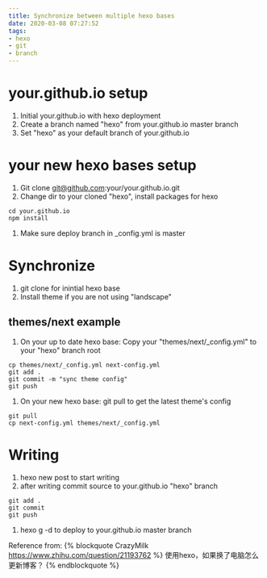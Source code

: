 ```yaml
---
title: Synchronize between multiple hexo bases
date: 2020-03-08 07:27:52
tags: 
- hexo
- git
- branch
---
```


# your.github.io setup

1. Initial your.github.io with hexo deployment
1. Create a branch named "hexo" from your.github.io master branch
1. Set "hexo" as your default branch of your.github.io

<!-- more -->
# your new hexo bases setup
1. Git clone git@github.com:your/your.github.io.git
1. Change dir to your cloned "hexo", install packages for hexo
```
cd your.github.io
npm install
```
1. Make sure deploy branch in _config.yml is master

# Synchronize
1. git clone for inintial hexo base
1. Install theme if you are not using "landscape"
## themes/next example
1. On your up to date hexo base: Copy your "themes/next/_config.yml" to your "hexo" branch root
```
cp themes/next/_config.yml next-config.yml
git add .
git commit -m "sync theme config"
git push
```
1. On your new hexo base: git pull to get the latest theme's config
```
git pull
cp next-config.yml themes/next/_config.yml
```
# Writing
1. hexo new post to start writing
1. after writing commit source to your.github.io "hexo" branch
```
git add .
git commit
git push
```
1. hexo g -d to deploy to your.github.io master branch

Reference from:
{% blockquote CrazyMilk https://www.zhihu.com/question/21193762 %}
使用hexo，如果换了电脑怎么更新博客？
{% endblockquote %}
